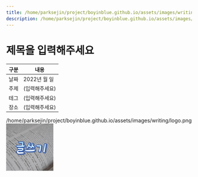 ```yaml
---
title: /home/parksejin/project/boyinblue.github.io/assets/images/writing
description: /home/parksejin/project/boyinblue.github.io/assets/images/writing
---
```



제목을 입력해주세요
===


|구분|내용|
|---|---|
|날짜|2022년 월 일|
|주제|(입력해주세요)|
|테그|(입력해주세요)|
|장소|(입력해주세요)|


/home/parksejin/project/boyinblue.github.io/assets/images/writing/logo.png
![이미지](logo.png)


